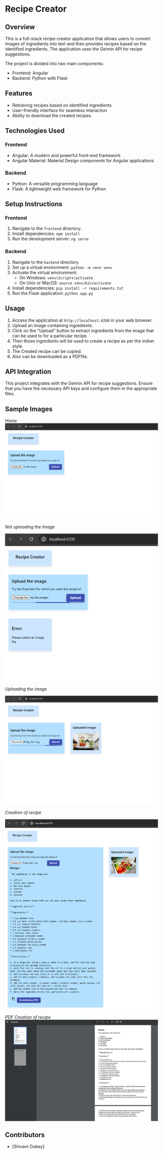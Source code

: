 # Recipe Creator

## Overview

This is a full-stack recipe creator application that allows users to convert images of ingredients into text and then provides recipes based on the identified ingredients. The application uses the Geimin API for recipe suggestions.

The project is divided into two main components:

- Frontend: Angular
- Backend: Python with Flask

## Features

- Retrieving recipes based on identified ingredients
- User-friendly interface for seamless interaction
- Ability to download the created recipes.

## Technologies Used

### Frontend

- Angular: A modern and powerful front-end framework
- Angular Material: Material Design components for Angular applications

### Backend

- Python: A versatile programming language
- Flask: A lightweight web framework for Python

## Setup Instructions

### Frontend

1. Navigate to the `frontend` directory.
2. Install dependencies: `npm install`
3. Run the development server: `ng serve`

### Backend

1. Navigate to the `backend` directory.
2. Set up a virtual environment: `python -m venv venv`
3. Activate the virtual environment:
   - On Windows: `venv\Scripts\activate`
   - On Unix or MacOS: `source venv/bin/activate`
4. Install dependencies: `pip install -r requirements.txt`
5. Run the Flask application: `python app.py`

## Usage

1. Access the application at `http://localhost:4200` in your web browser.
2. Upload an image containing ingredients.
3. Click on the "Upload" button to extract ingredients from the image that can be used to for a particular recipe.
4. Then those ingredients will be used to create a recipe as per the indian style.
5. The Created recipe can be copied.
6. Also can be downloaded as a PDFfile.

## API Integration

This project integrates with the Geimin API for recipe suggestions. Ensure that you have the necessary API keys and configure them in the appropriate files.

## Sample Images

_Home_
![Application Screenshot](Images/home.PNG)

_Not uploading the Image_

![Application Screenshot](Images/error.PNG)

_Uploading the image_

![Application Screenshot](Images/uploading.PNG)

_Creation of recipe_

![Application Screenshot](Images/created_recipe.PNG)

_PDF Creation of recipe_
![Application Screenshot](Images/pdfrecipe.PNG)

## Contributors

- [Shivam Dubey]
